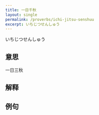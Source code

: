 ```yaml
---
title: 一日千秋
layout: single
permalink: /proverbs/ichi-jitsu-senshuu
excerpt: いちじつせんしゅう
---
```


いちじつせんしゅう

## 意思

一日三秋

## 解释

## 例句

